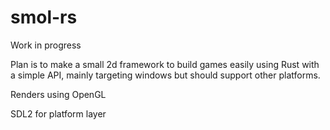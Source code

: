 # smol-rs


Work in progress

Plan is to make a small 2d framework to build games easily using Rust with a simple API, mainly targeting windows but should support other platforms.

Renders using OpenGL

SDL2 for platform layer

